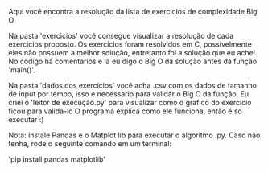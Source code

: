 Aqui você encontra a resolução da lista de exercicios de complexidade Big O

Na pasta 'exercicios' você consegue visualizar a resolução de cada exercicios proposto.
Os exercicios foram resolvidos em C, possivelmente eles não possuem a melhor solução,
entretanto foi a solução que eu achei. No codigo há comentarios e la eu digo o Big O da solução
antes da função 'main()'.

Na pasta 'dados dos exercicios' você acha .csv com os dados de tamanho de input por tempo,
isso e necessario para validar o Big O da função. Eu criei o 'leitor de execução.py'
para visualizar como o grafico do exercicio ficou para valida-lo
O programa explica como ele funciona, então é so executar :)

Nota: instale Pandas e o Matplot lib para executar o algoritmo .py.
Caso não tenha, rode o seguinte comando em um terminal:

'pip install pandas matplotlib'
